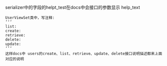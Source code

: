 
serializer中的字段的helpt_test在docs中会接口的参数显示
help_text

```
UserViewSet类中，写注释:  
’‘’  
list:  
create:  
retrieve:  
delete:  
update:   
‘’‘ 
这样docs中 users的create、list、retrieve、update、delete接口说明描述都来上面对应的说明
```